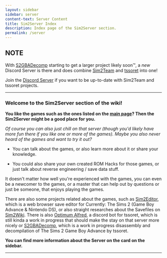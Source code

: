 ```yaml
---
layout: sidebar
sidebar: server
content-text: Server Content
title: Sim2Server Index
description: Index page of the Sim2Server section.
permalink: /server
---
```


## NOTE
With [S2GBADecomp](https://github.com/tssoret/S2GBADecomp) starting to get a larger project likely soon:tm:, a *new* Discord Server is there and does combine [Sim2Team](https://github.com/Sim2Team) and [tssoret](https://github.com/tssoret) into one!

Join the [Discord Server](https://discord.gg/TR6BfHRqqj) if you want to be up-to-date with Sim2Team and tssoret projects.
<hr>


### Welcome to the Sim2Server section of the wiki!
**You like the games such as the ones listed on the [main page](https://sim2team.github.io)? Then the Sim2Server might be a good place for you.**

*Of course you can also just chill on that server (though you'd likely have more fun there if you like one or more of the games). Maybe you also never heard of the games and want to try it out?*

- You can talk about the games, or also learn more about it or share your knowledge.

- You could also share your own created ROM Hacks for those games, or just talk about reverse engineering / save data stuff.

It doesn't matter how well you're experienced with the games, you can even be a newcomer to the games, or a master that can help out by questions or just be someone, that enjoys playing the games.


There are also some projects related about the games, such as [Sim2Editor](https://sim2team.github.io/sim2editor/), which is a web browser save editor for Currently: The Sims 2 (Game Boy Advance & Nintendo DS), or also straight researches about the Savefiles on [Sim2Wiki](https://sim2team.github.io/wiki/research). There is also [Optimum Alfred](https://github.com/Sim2Team/Optimum-Alfred-Bot), a discord bot for tssoret, which is still kinda a work in progress that should make the stay on that server more nicely or [S2GBADecomp](https://github.com/tssoret/S2GBADecomp), which is a work in progress disassembly and decompilation of The Sims 2 Game Boy Advance by tssoret.

**You can find more information about the Server on the card on the sidebar.**
<hr>